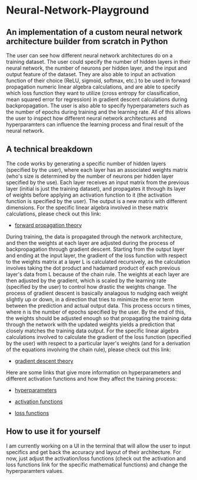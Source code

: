 # Neural-Network-Playground
## An implementation of a custom neural network architecture builder from scratch in Python

The user can see how different neural network architectures do on a training dataset. The user could specify the number of hidden layers in their neural network, the number of neurons per hidden layer, and the input and output feature of the dataset. They are also able to input an activation function of their choice (ReLU, sigmoid, softmax, etc.) to be used in forward propagation numeric linear algebra calculations, and are able to specify which loss function they want to utilize (cross entropy for classification, mean squared error for regression) in gradient descent calculations during backpropagation. The user is also able to specify hyperparameters such as the number of epochs during training and the learning rate. All of this allows the user to inspect how different neural network architectures and hyperparamters can influence the learning process and final result of the neural network. 

## A technical breakdown

The code works by generating a specific number of hidden layers (specified by the user), where each layer has an associated weights matrix (who's size is determined by the number of neurons per hidden layer specified by the use). Each layer receives an input matrix from the previous layer (initial is just the training dataset), and propagates it through its layer of weights before applying an activation function to it (the activation function is specified by the user). The output is a new matrix with different dimensions. For the specific linear algebra involved in these matrix calculations, please check out this link: 

* [forward propagation theory](https://www.d2l.ai/chapter_multilayer-perceptrons/backprop.html)

During training, the data is propagated through the network architecture, and then the weights at each layer are adjusted during the process of backpropagation through gradient descent. Starting from the output layer and ending at the input layer, the gradient of the loss function with respect to the weights matrix at a layer L is calculated recursively, as the calculation involves taking the dot product and hadamard product of each previous layer's data from L because of the chain rule. The weights at each layer are then adjusted by the gradient, which is scaled by the learning rate (specified by the user) to control how drastic the weights change. The process of gradient descent is basically analagous to nudging each weight slightly up or down, in a direction that tries to minimize the error term between the prediction and actual output data. This process occurs n times, where n is the number of epochs specified by the user. By the end of this, the weights should be adjusted enough so that propagating the training data through the network with the updated weights yields a prediction that closely matches the training data output. For the specific linear algebra calculations involved to calculate the gradient of the loss function (specified by the user) with respect to a particular layer's weights (and for a derivation of the equations involving the chain rule), please check out this link:

* [gradient descent theory](https://en.wikipedia.org/wiki/Backpropagation#Matrix_multiplication)

Here are some links that give more information on hyperparameters and different activation functions and how they affect the training process:

* [hyperparameters](https://en.wikipedia.org/wiki/Hyperparameter_(machine_learning))

* [activation functions](https://en.wikipedia.org/wiki/Activation_function#Table_of_activation_functions)

* [loss functions](https://towardsdatascience.com/loss-functions-and-their-use-in-neural-networks-a470e703f1e9)

## How to use it for yourself 

I am currently working on a UI in the terminal that will allow the user to input specifics and get back the accuracy and layout of their architecture. For now, just adjust the activation/loss functions (check out the activation and loss functions link for the specific mathematical functions) and change the hyperparamters values.
